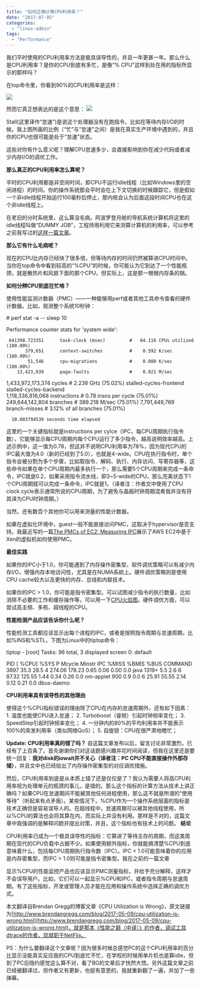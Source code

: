 ```yaml
---
title: "如何正确计算CPU利用率？"
date: "2017-07-05"
categories: 
  - "linux-admin"
tags:
  - "Performance"
---
```


我们平时使用的CPU利用率方法是极具误导性的，并且一年更甚一年。那么什么是CPU利用率？是你的CPU到底有多忙，是像“% CPU”这样到处在用的指标所显示的那样吗？

在top命令里，你看到90%的CPU利用率是这样：

[![](/blog/post/images/cpubusyidle.png)](https://blog.lofyer.org/wp-content/uploads/cpubusyidle.png)

然而它真正想表达的是这个意思： [![](/blog/post/images/cpubusystalledidle.png)](https://blog.lofyer.org/wp-content/uploads/cpubusystalledidle.png)

Stall(这里译作“怠速”)是说这个处理器没有在跑指令，比如在等待内存I/O的时候。我上图所画的比例（“忙”与“怠速”之间）是我在真实生产环境中遇到的，并且你的CPU也很可能是处于“怠速”状态。

这些对你有什么意义呢？理解CPU怠速多少，会直接影响到你在减少代码或者减少内存I/O的调优工作。

**那么真正的CPU利用率怎么算呢？**

平时的CPU利用都是非空闲时间，即CPU不运行idle线程（比如Windows里的空闲进程）的时间。你的操作系统那会平时会在上下文切换的时候跟踪它，但是假如一个非idle线程开始运行100毫秒后停止，那内核会认为后面这段时间CPU也在这个非idle线程上。

在老旧的分时系统里，这么算没毛病。阿波罗登月舱的导航系统计算机将这里的idle线程叫做“DUMMY JOB”，工程师用利用它来测算计算机的利用率，可以参考之前我写过的[这样一篇文章](http://www.brendangregg.com/usemethod.html#Apollo)。

**那么它有什么毛病呢？**

现在的CPU比内存已经快了很多倍，但等待内存的时间仍然被算进CPU时间中。当你在top命令中看到较高的“%CPU”的时候，你可能认为它到达了一个性能瓶颈，就是散热片和风扇下面的那个CPU，但实际上，这是那一根根内存条的锅。

**如何分辨CPU到底在忙啥？**

使用性能监测计数器（PMC）——一种能够用perf或者其他工具命令查看的硬件计数器。比如，观测整个系统10秒钟：

\# perf stat -a -- sleep 10

 Performance counter stats for 'system wide':

     641398.723351      task-clock (msec)         #   64.116 CPUs utilized            (100.00%)
           379,651      context-switches          #    0.592 K/sec                    (100.00%)
            51,546      cpu-migrations            #    0.080 K/sec                    (100.00%)
        13,423,039      page-faults               #    0.021 M/sec                  
 1,433,972,173,374      cycles                    #    2.236 GHz                      (75.02%)
   <not supported>      stalled-cycles-frontend  
   <not supported>      stalled-cycles-backend   
 1,118,336,816,068      instructions              #    0.78  insns per cycle          (75.01%)
   249,644,142,804      branches                  #  389.218 M/sec                    (75.01%)
     7,791,449,769      branch-misses             #    3.12% of all branches          (75.01%)

      10.003794539 seconds time elapsed

这里的一个关键指标就是instructions per cylce（IPC，每CPU周期执行指令数），它能够显示每CPU周期内每个CPU运行了多少指令，越高说明效率越高。上述示例中，这一值为0.78，但这并不说明CPU利用率为78%，因为现代CPU的IPC最大值为4.0（新的已经到了5.0），也就是4-wide。CPU在执行指令时，单个指令会被分割为多个步骤，比如取指令、解码、执行、内存访问、写寄存器等，这些命令如果在单个CPU周期内最多执行一个，那么需要5个CPU周期来完成一条命令，IPC就是0.2，如果采用指令流水线，即3~5-wide的CPU，那么完美状态下1个CPU周期就可以完成一条命令，IPC就是1。（译者注：作者文中使用了CPU clock cycle表示通常所说的CPU周期，为了避免与晶振时钟周期混肴我并没有将其译为CPU时钟周期。）

当然，还有数百个其他你可以用来测量的性能计数器。

如果在虚拟化环境中，guest一般不能直接访问PMC，这取决于hypervisor是否支持。我最近写的一篇[The PMCs of EC2: Measuring IPC](http://www.brendangregg.com/blog/2017-05-04/the-pmcs-of-ec2.html)展示了AWS EC2中基于Xen的虚拟机如何使用PMC。

**最佳实践**

如果你的IPC小于1.0，你可能遇到了内存操作密集型，软件调优策略可以有减少内存I/O，增强内存本地访问性，尤其是在NUMA系統上。硬件调优策略则是使用CPU cache较大以及更快的内存、总线和内联技术。

如果你的IPC > 1.0，你可能是指令密集型。可以试图减少指令的执行数量，比如消除不必要的工作和缓存操作等，可以用一下[CPU火焰图](http://www.brendangregg.com/FlameGraphs/cpuflamegraphs.html)。硬件调优方面，可以尝试高主频、多核、超线程的CPU。

**性能检测产品应该告诉你什么呢？**

性能检测工具都应该显示出每个进程的IPC，或者是按照指令周期与怠速周期，比如%INS和%STL，下图为Linux中的tiptop命令：

tiptop - \[root\]
Tasks:  96 total,   3 displayed                               screen  0: default

  PID \[ %CPU\] %SYS    P   Mcycle   Minstr   IPC  %MISS  %BMIS  %BUS COMMAND
 3897   35.3  28.5    4   274.06   178.23  0.65   0.06   0.00   0.0 java
 1319+   5.5   2.6    6    87.32   125.55  1.44   0.34   0.26   0.0 nm-applet
  900    0.9   0.0    6    25.91    55.55  2.14   0.12   0.21   0.0 dbus-daemo

**CPU利用率具有误导性的其他理由**

使得这个%CPU指标错误的理由除了CPU在内存的怠速周期外，还有如下因素： 1. 温度也能使CPU进入怠速； 2. Turboboost（睿频）引起时钟频率变化； 3. SpeedStep引起时钟频率变化； 4. 一分钟内的80%的平均利用率并不能表示100%的突发利用率（类似网络QoS）； 5. 自旋锁：CPU在很严肃地瞎忙；

**Update: CPU利用率真的错了吗？** 自这篇文章发布以后，留言讨论非常激烈，已经有了上百条了。首先谢谢你们对这话题感兴趣并花时间阅读，但我在这里还是要统一回复：**我对disk的iowait并不关心（译者注：PC CPU不能直接操作外部存储）**，并且文中也已经给出了内存操作密集型的对应调优措施。

然后，CPU利用率到底是从本质上错了还是仅仅是了？我认为需要人将高CPU利用率视为处理单元的瓶颈的事儿，是错的。那么这个指标的计算方法从技术上讲正确吗？如果CPU在怠速期间不能被其他任何进程使用，那么这不就是所谓的“使用等待”（听起来有点矛盾）。某些情况下，%CPU作为一个操作系统层面的指标是技术正确但是容易误导人的。在超线程中，怠速周期可以被其他线程使用，所以%CPU的算法也会将其算在内，而实际上并没有利用。那样是不对的，这篇文章中我强调的是解释问题并提出对策，并且，这个指标也有技术上的问题。 **结论**

CPU利用率已成为一个极具误导性的指标：它算进了等待主存的周期，而这类周期在现代的CPU负载中占据不少。如果使用额外指标，你就能搞清楚%CPU到底意味着什么，包括每CPU周期执行指令数（IPC）。IPC < 1.0可能意味着你的应用是内存密集型，而IPC > 1.0则可能是指令密集型。我在之前的一篇文章

显示%CPU的性能监控产品也应该显示PMC测量指标，并给予充分解释，这样才不会误导用户。比如，它们可以一起显示%CPU和IPC，或者指令周期与怠速周期。有了这些指标，开发或管理人员才能在应用和操作系统中选择正确的调优方式。

本文翻译自Brendan Gregg的博客文章《CPU Utilization is Wrong》，原文链接为[http://www.brendangregg.com/blog/2017-05-09/cpu-utilization-is-wrong.html](http://www.brendangregg.com/blog/2017-05-09/cpu-utilization-is-wrong.html)，就是那本《性能之巅（中译）》的作者，调试工具dtrace的作者，现就职于NetFlix。

PS：为什么要翻译这个文章呢？因为很多时候总感觉PC的这个CPU利用率的百分比显示没能真实反应我的CPU到底忙不忙，在学校的时候用单片机也是算idle，但到了PC后隐约感觉这么算不对，看了BG的文章后才恍然大悟。另外这篇文章之前已经被翻译过，但作者又有更新，也挺有意思的，我就重新翻了一遍，并加了一些弹幕。
